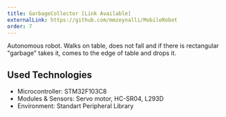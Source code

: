 ```yaml
---
title: GarbageCollector [Link Available]
externalLink: https://github.com/mmzeynalli/MobileRobot
order: 7
---
```


Autonomous robot. Walks on table, does not fall and if there is rectangular "garbage" takes it, comes to the edge of table and drops it.

## Used Technologies
* Microcontroller: STM32F103C8
* Modules & Sensors: Servo motor, HC-SR04, L293D
* Environment: Standart Peripheral Library

<br/>
